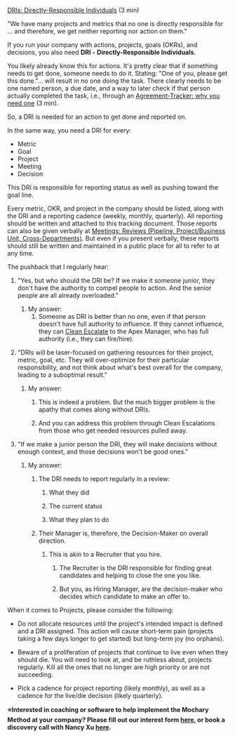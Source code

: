 [DRIs: Directly-Responsible Individuals](https://docs.google.com/document/d/1I4jBy1XryEdknFoDCMUY93PEn0rR-oOOx6yiLSiaa38/edit) (3 min)

"We have many projects and metrics that no one is directly responsible for … and therefore, we get neither reporting nor action on them."

If you run your company with actions, projects, goals (OKRs), and decisions, you also need **DRI \-** **Directly-Responsible Individuals**.

You likely already know this for actions. It's pretty clear that if something needs to get done, someone needs to do it. Stating: "One of you, please get this done."… will result in no one doing the task. There clearly needs to be one named person, a due date, and a way to later check if that person actually completed the task, i.e., through an [Agreement-Tracker: why you need one](https://docs.google.com/document/d/1QzGvP6MrmlD6YVilTiNjEsPgRRvjzvWrqGXKSz_c68k/edit) (3 min).

So, a DRI is needed for an action to get done and reported on.

In the same way, you need a DRI for every:

- Metric
- Goal
- Project
- Meeting
- Decision

This DRI is responsible for reporting status as well as pushing toward the goal line.

Every metric, OKR, and project in the company should be listed, along with the DRI and a reporting cadence (weekly, monthly, quarterly). All reporting should be written and attached to this tracking document. Those reports can also be given verbally at [Meetings: Reviews (Pipeline, Project/Business Unit, Cross-Departments)](https://docs.google.com/document/d/1l_paluPfyck5y94FgNYrvrEsc1p9MEpmPHm5K10JRCk/edit). But even if you present verbally, these reports should still be written and maintained in a public place for all to refer to at any time.

The pushback that I regularly hear:

1. "Yes, but who should the DRI be? If we make it someone junior, they don't have the authority to compel people to action. And the senior people are all already overloaded."

   1. My answer:
      1. Someone as DRI is better than no one, even if that person doesn't have full authority to influence. If they cannot influence, they can [Clean Escalate](https://docs.google.com/document/d/1mDxWPYirGOvs1MxdCkI98U-_7lNjr_b10jclR_D-laQ/edit) to the Apex Manager, who has full authority (i.e., they can fire/hire).

2. "DRIs will be laser-focused on gathering resources for their project, metric, goal, etc. They will over-optimize for their particular responsibility, and not think about what's best overall for the company, leading to a suboptimal result."

   1. My answer:

      1. This is indeed a problem. But the much bigger problem is the apathy that comes along without DRIs.

      2. And you can address this problem through Clean Escalations from those who get needed resources pulled away.

3. "If we make a junior person the DRI, they will make decisions without enough context, and those decisions won't be good ones."

   1. My answer:

      1. The DRI needs to report regularly in a review:

         1. What they did

         2. The current status

         3. What they plan to do

      2. Their Manager is, therefore, the Decision-Maker on overall direction.

         1. This is akin to a Recruiter that you hire.

            1. The Recruiter is the DRI responsible for finding great candidates and helping to close the one you like.

            2. But you, as Hiring Manager, are the decision-maker who decides which candidate to make an offer to.

When it comes to Projects, please consider the following:

- Do not allocate resources until the project's intended impact is defined and a DRI assigned. This action will cause short-term pain (projects taking a few days longer to get started) but long-term joy (no orphans).

- Beware of a proliferation of projects that continue to live even when they should die. You will need to look at, and be ruthless about, projects regularly. Kill all the ones that no longer are high priority or are not succeeding.

- Pick a cadence for project reporting (likely monthly), as well as a cadence for the live/die decision (likely quarterly).

**⭐Interested in coaching or software to help implement the Mochary Method at your company? Please fill out our interest form [here](https://mocharymethod.typeform.com/interest), or book a discovery call with Nancy Xu [here](https://calendly.com/nancy-mm/30).**
